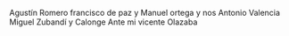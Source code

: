 Agustín Romero
francisco de paz y
Manuel ortega y
nos
Antonio Valencia
Miguel Zubandí y Calonge
Ante mi vicente Olazaba